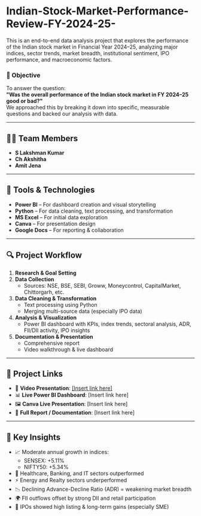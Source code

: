 # Indian-Stock-Market-Performance-Review-FY-2024-25-
This is an end-to-end data analysis project that explores the performance of the Indian stock market in Financial Year 2024–25, analyzing major indices, sector trends, market breadth, institutional sentiment, IPO performance, and macroeconomic factors.
### 🎯 Objective
To answer the question:  
**"Was the overall performance of the Indian stock market in FY 2024–25 good or bad?"**  
We approached this by breaking it down into specific, measurable questions and backed our analysis with data.

---

## 👨‍💻 Team Members
- **S Lakshman Kumar** 
- **Ch Akshitha** 
- **Amit Jena** 

---

## 🔧 Tools & Technologies
- **Power BI** – For dashboard creation and visual storytelling  
- **Python** – For data cleaning, text processing, and transformation  
- **MS Excel** – For initial data exploration  
- **Canva** – For presentation design  
- **Google Docs** – For reporting & collaboration

---

## 🔍 Project Workflow
1. **Research & Goal Setting**
2. **Data Collection**  
   - Sources: NSE, BSE, SEBI, Groww, Moneycontrol, CapitalMarket, Chittorgarh, etc.
3. **Data Cleaning & Transformation**  
   - Text processing using Python  
   - Merging multi-source data (especially IPO data)
4. **Analysis & Visualization**  
   - Power BI dashboard with KPIs, index trends, sectoral analysis, ADR, FII/DII activity, IPO insights
5. **Documentation & Presentation**  
   - Comprehensive report  
   - Video walkthrough & live dashboard

---

## 📎 Project Links

- 🎥 **Video Presentation**: [[Insert link here]](https://bit.ly/4kIpj6u)  
- 📊 **Live Power BI Dashboard**: [Insert link here]  
- 🖼️ **Canva Live Presentation**: [Insert link here]  
- 📄 **Full Report / Documentation**: [Insert link here]  

---

## 📌 Key Insights

- 📈 Moderate annual growth in indices:  
  - SENSEX: +5.11%  
  - NIFTY50: +5.34%  
- 💊 Healthcare, Banking, and IT sectors outperformed  
- ⚡ Energy and Realty sectors underperformed  
- 📉 Declining Advance-Decline Ratio (ADR) = weakening market breadth  
- 🌍 FII outflows offset by strong DII and retail participation  
- 🚀 IPOs showed high listing & long-term gains (especially SME)
